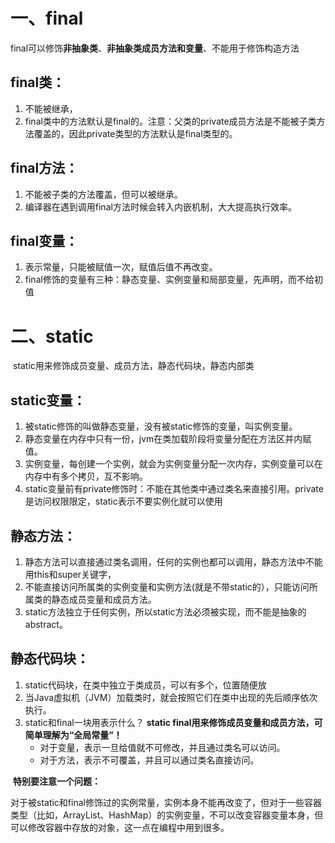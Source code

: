 # 一、final

​       final可以修饰**非抽象类**、**非抽象类成员方法和变量**、不能用于修饰构造方法

## final类：

1. 不能被继承，
2. final类中的方法默认是final的。注意：父类的private成员方法是不能被子类方法覆盖的，因此private类型的方法默认是final类型的。 

## final方法：

1. 不能被子类的方法覆盖，但可以被继承。
2. 编译器在遇到调用final方法时候会转入内嵌机制，大大提高执行效率。

## final变量：

1. 表示常量，只能被赋值一次，赋值后值不再改变。   
2. final修饰的变量有三种：静态变量、实例变量和局部变量，先声明，而不给初值



# **二、static**

​        static用来修饰成员变量、成员方法，静态代码块，静态内部类

## static变量：

1. 被static修饰的叫做静态变量，没有被static修饰的变量，叫实例变量。
2. 静态变量在内存中只有一份，jvm在类加载阶段将变量分配在方法区并内赋值。
3. 实例变量，每创建一个实例，就会为实例变量分配一次内存，实例变量可以在内存中有多个拷贝，互不影响。
4. static变量前有private修饰时：不能在其他类中通过类名来直接引用。private是访问权限限定，static表示不要实例化就可以使用

## 静态方法：

1. 静态方法可以直接通过类名调用，任何的实例也都可以调用，静态方法中不能用this和super关键字，
2. 不能直接访问所属类的实例变量和实例方法(就是不带static的），只能访问所属类的静态成员变量和成员方法。
3. static方法独立于任何实例，所以static方法必须被实现，而不能是抽象的abstract。

## 静态代码块：

1.  static代码块，在类中独立于类成员，可以有多个，位置随便放
2. 当Java虚拟机（JVM）加载类时，就会按照它们在类中出现的先后顺序依次执行。
3. static和final一块用表示什么？
   **static final用来修饰成员变量和成员方法，可简单理解为“全局常量”！**
   - 对于变量，表示一旦给值就不可修改，并且通过类名可以访问。
   - 对于方法，表示不可覆盖，并且可以通过类名直接访问。

​        **特别要注意一个问题：**

​        对于被static和final修饰过的实例常量，实例本身不能再改变了，但对于一些容器类型（比如，ArrayList、HashMap）的实例变量，不可以改变容器变量本身，但可以修改容器中存放的对象，这一点在编程中用到很多。 
